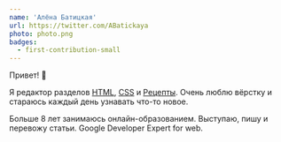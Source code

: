 ```yaml
---
name: 'Алёна Батицкая'
url: https://twitter.com/ABatickaya
photo: photo.png
badges:
  - first-contribution-small
---
```


Привет! 🖖

Я редактор разделов [HTML](/html/), [CSS](/css/) и [Рецепты](/recipes/). Очень люблю вёрстку и стараюсь каждый день узнавать что-то новое.

Больше 8 лет занимаюсь онлайн-образованием. Выступаю, пишу и перевожу статьи. Google Developer Expert for web.
